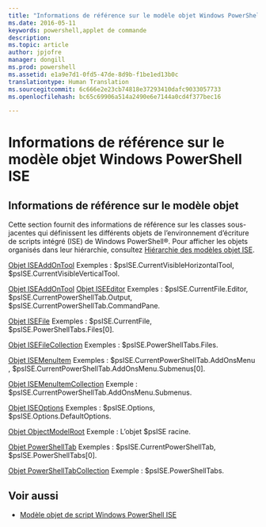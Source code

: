 ```yaml
---
title: "Informations de référence sur le modèle objet Windows PowerShell ISE"
ms.date: 2016-05-11
keywords: powershell,applet de commande
description: 
ms.topic: article
author: jpjofre
manager: dongill
ms.prod: powershell
ms.assetid: e1a9e7d1-0fd5-47de-8d9b-f1be1ed13b0c
translationtype: Human Translation
ms.sourcegitcommit: 6c666e2e23cb74818e37293410dafc9033057733
ms.openlocfilehash: bc65c69906a514a2490e6e7144a0cd4f377bec16

---
```


# <a name="windows-powershell-ise-object-model-reference"></a>Informations de référence sur le modèle objet Windows PowerShell ISE
  
## <a name="object-model-reference"></a>Informations de référence sur le modèle objet
 Cette section fournit des informations de référence sur les classes sous-jacentes qui définissent les différents objets de l’environnement d’écriture de scripts intégré (ISE) de Windows PowerShell®. Pour afficher les objets organisés dans leur hiérarchie, consultez [Hiérarchie des modèles objet ISE](The-ISE-Object-Model-Hierarchy.md).

 [Objet ISEAddOnTool](The-ISEAddOnTool-Object.md)
 Exemples : $psISE.CurrentVisibleHorizontalTool, $psISE.CurrentVisibleVerticalTool.

 [Objet ISEAddOnTool](The-ISEAddOnTool-Object.md)
  [Objet ISEEditor](The-ISEEditor-Object.md)
 Exemples : $psISE.CurrentFile.Editor, $psISE.CurrentPowerShellTab.Output, $psISE.CurrentPowerShellTab.CommandPane.

 [Objet ISEFile](The-ISEFile-Object.md)
 Exemples : $psISE.CurrentFile, $psISE.PowerShellTabs.Files\[0\].

 [Objet ISEFileCollection](The-ISEFileCollection-Object.md)
 Exemples : $psISE.PowerShellTabs.Files.

 [Objet ISEMenuItem](The-ISEMenuItem-Object.md)
 Exemples : $psISE.CurrentPowerShellTab.AddOnsMenu , $psISE.CurrentPowerShellTab.AddOnsMenu.Submenus\[0\].

 [Objet ISEMenuItemCollection](The-ISEMenuItemCollection-Object.md)
 Exemple : $psISE.CurrentPowerShellTab.AddOnsMenu.Submenus.

 [Objet ISEOptions](The-ISEOptions-Object.md)
 Exemples : $psISE.Options, $psISE.Options.DefaultOptions.

 [Objet ObjectModelRoot](The-ObjectModelRoot-Object.md)
 Exemple : L’objet $psISE racine.

 [Objet PowerShellTab](The-PowerShellTab-Object.md)
 Exemples : $psISE.CurrentPowerShellTab, $psISE.PowerShellTabs\[0\].

 [Objet PowerShellTabCollection](The-PowerShellTabCollection-Object.md)
 Exemple : $psISE.PowerShellTabs.

## <a name="see-also"></a>Voir aussi
- [Modèle objet de script Windows PowerShell ISE](The-Windows-PowerShell-ISE-Scripting-Object-Model.md)

  



<!--HONumber=Nov16_HO4-->


